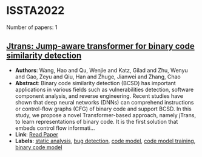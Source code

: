 # ISSTA2022

Number of papers: 1

## [Jtrans: Jump-aware transformer for binary code similarity detection](paper_1.md)
- **Authors**: Wang, Hao and Qu, Wenjie and Katz, Gilad and Zhu, Wenyu and Gao, Zeyu and Qiu, Han and Zhuge, Jianwei and Zhang, Chao
- **Abstract**: Binary code similarity detection (BCSD) has important applications in various fields such as vulnerabilities detection, software component analysis, and reverse engineering. Recent studies have shown that deep neural networks (DNNs) can comprehend instructions or control-flow graphs (CFG) of binary code and support BCSD. In this study, we propose a novel Transformer-based approach, namely jTrans, to learn representations of binary code. It is the first solution that embeds control flow informati...
- **Link**: [Read Paper](https://dl.acm.org/doi/pdf/10.1145/3533767.3534367)
- **Labels**: [static analysis](../../labels/static_analysis.md), [bug detection](../../labels/bug_detection.md), [code model](../../labels/code_model.md), [code model training](../../labels/code_model_training.md), [binary code model](../../labels/binary_code_model.md)
